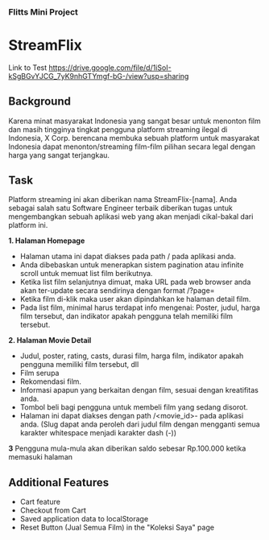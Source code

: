 ### Flitts Mini Project
# StreamFlix

Link to Test
https://drive.google.com/file/d/1iSoI-kSgBGvYJCG_7yK9nhGTYmgf-bG-/view?usp=sharing

## Background
Karena minat masyarakat Indonesia yang sangat besar untuk menonton film dan masih
tingginya tingkat pengguna platform streaming ilegal di Indonesia, X Corp. berencana
membuka sebuah platform untuk masyarakat Indonesia dapat menonton/streaming film-film
pilihan secara legal dengan harga yang sangat terjangkau. 

## Task
Platform streaming ini akan
diberikan nama StreamFlix-[nama]. Anda sebagai salah satu Software Engineer terbaik
diberikan tugas untuk mengembangkan sebuah aplikasi web yang akan menjadi cikal-bakal
dari platform ini.

**1. Halaman Homepage**
- Halaman utama ini dapat diakses pada path / pada aplikasi anda.
- Anda dibebaskan untuk menerapkan sistem pagination atau infinite
scroll untuk memuat list film berikutnya.
- Ketika list film selanjutnya dimuat, maka URL pada web browser anda
akan ter-update secara sendirinya dengan format /?page=<page>
- Ketika film di-klik maka user akan dipindahkan ke halaman detail film.
- Pada list film, minimal harus terdapat info mengenai: Poster, judul,
harga film tersebut, dan indikator apakah pengguna telah memiliki film
tersebut.

**2. Halaman Movie Detail**
- Judul, poster, rating, casts, durasi film, harga film, indikator apakah
pengguna memiliki film tersebut, dll
- Film serupa
- Rekomendasi film.
- Informasi apapun yang berkaitan dengan film, sesuai dengan
kreatifitas anda.
- Tombol beli bagi pengguna untuk membeli film yang sedang disorot.
- Halaman ini dapat diakses dengan path /<movie_id>-<slug> pada
aplikasi anda. (Slug dapat anda peroleh dari judul film dengan
mengganti semua karakter whitespace menjadi karakter dash (-))

**3** Pengguna mula-mula akan diberikan saldo sebesar Rp.100.000 ketika memasuki
halaman

## Additional Features
- Cart feature
- Checkout from Cart
- Saved application data to localStorage
- Reset Button (Jual Semua Film) in the "Koleksi Saya" page
